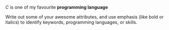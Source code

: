 *C* is one of my favourite **programming language**

Write out some of your awesome attributes, and use emphasis (like bold or italics) to identify keywords, programming languages, or skills. 
